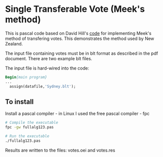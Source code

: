 # Single Transferable Vote (Meek's method)
This is pascal code based on David Hill's [code](./Meek_method_STV_Hill.pdf) for implementing Meek's method of transfering votes. This demonstrates the method used by New Zealand.

The input file containing votes must be in blt format as described in the pdf document. There are two example blt files.

The input file is hard-wired into the code:
```pascal
Begin{main program}
... 
  assign(datafile,'Sydney.blt');
```
## To install

Install a pascal compiler - in Linux I used the free pascal compiler - fpc

```bash
# Compile the executable
fpc -gw fullalg123.pas

# Run the executable
./fullalg123.pas
```
Results are written to the files: votes.oei and votes.res
